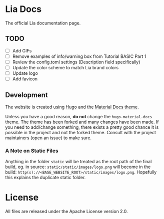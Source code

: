 # Lia Docs
The official Lia documentation page.

## TODO
- [ ] Add GIFs
- [ ] Remove examples of info/warning box from Tutorial BASIC Part 1
- [ ] Review the config.toml settings (Description field specifically)
- [ ] Update the color scheme to match Lia brand colors
- [ ] Update logo
- [ ] Add favicon

## Development
The website is created using [Hugo](https://gohugo.io/) and the 
[Material Docs theme](https://github.com/digitalcraftsman/hugo-material-docs).

Unless you have a good reason, **do not** change the `hugo-material-docs` theme. 
The theme has been forked and many changes have been made. If you need to add/change
something, there exists a pretty good chance it is possible in the project and
not the forked theme. Consult with the project maintainers (open an issue) to
make sure.

### A Note on Static Files
Anything in the folder `static` will be treated as the root path of the final build, eg. 
in source: `static/static/images/logo.png` will become in the build:
`http(s)://<BASE_WEBSITE_ROOT>/static/images/logo.png`.
Hopefully this explains the duplicate static folder.

# License
All files are released under the Apache License version 2.0.